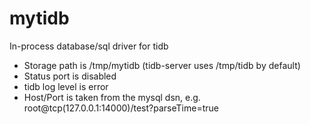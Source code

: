 # mytidb
In-process database/sql driver for tidb

* Storage path is /tmp/mytidb (tidb-server uses /tmp/tidb by default)
* Status port is disabled
* tidb log level is error
* Host/Port is taken from the mysql dsn, e.g. root@tcp(127.0.0.1:14000)/test?parseTime=true
